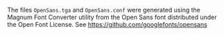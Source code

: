 The files `OpenSans.tga` and `OpenSans.conf` were generated using the Magnum
Font Converter utility from the Open Sans font distributed under the Open Font
License. See https://github.com/googlefonts/opensans